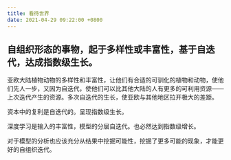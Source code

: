 ```yaml
---
title: 看待世界
date: 2021-04-29 09:22:00 +0800
---
```


## 自组织形态的事物，起于多样性或丰富性，基于自迭代，达成指数级生长。

亚欧大陆植物动物的多样性和丰富性，让他们有合适的可驯化的植物和动物，使他们先人一步，又因为自迭代，使他们可以比其他大陆的人有更多的可利用资源——上次迭代产生的资源。多次自迭代的生长，使亚欧与其他地区拉开极大的差距。

资本中的复利是自迭代的。呈现指数级生长。

深度学习是输入的丰富性，模型的分层自迭代。也必然达到指数级增长。

对于模型的分析也应该充分从结果中挖掘可能性，挖掘了更多可能的现象，才能更好的自组织迭代。

